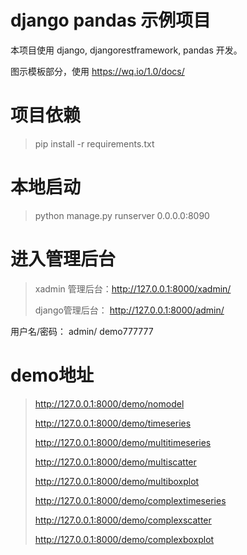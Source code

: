 # django pandas 示例项目

本项目使用 django, djangorestframework, pandas 开发。

图示模板部分，使用 https://wq.io/1.0/docs/


# 项目依赖

> pip install -r requirements.txt

# 本地启动

> python manage.py runserver 0.0.0.0:8090

# 进入管理后台

> xadmin 管理后台：http://127.0.0.1:8000/xadmin/
>
> django管理后台： http://127.0.0.1:8000/admin/

用户名/密码： admin/ demo777777

# demo地址

> http://127.0.0.1:8000/demo/nomodel
>
> http://127.0.0.1:8000/demo/timeseries
>
> http://127.0.0.1:8000/demo/multitimeseries
>
> http://127.0.0.1:8000/demo/multiscatter
>
> http://127.0.0.1:8000/demo/multiboxplot
>
> http://127.0.0.1:8000/demo/complextimeseries
>
> http://127.0.0.1:8000/demo/complexscatter
>
> http://127.0.0.1:8000/demo/complexboxplot
>
